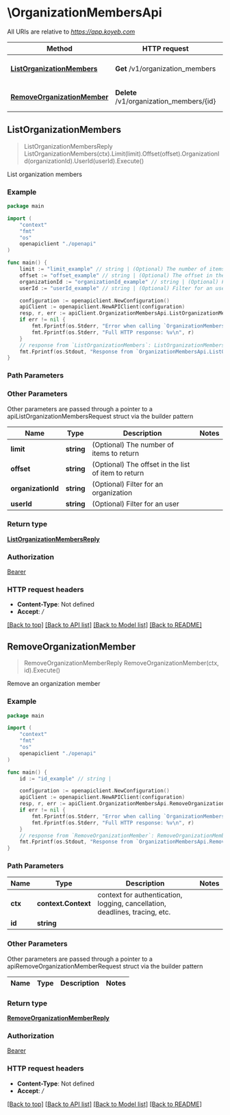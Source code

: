 # \OrganizationMembersApi

All URIs are relative to *https://app.koyeb.com*

Method | HTTP request | Description
------------- | ------------- | -------------
[**ListOrganizationMembers**](OrganizationMembersApi.md#ListOrganizationMembers) | **Get** /v1/organization_members | List organization members
[**RemoveOrganizationMember**](OrganizationMembersApi.md#RemoveOrganizationMember) | **Delete** /v1/organization_members/{id} | Remove an organization member



## ListOrganizationMembers

> ListOrganizationMembersReply ListOrganizationMembers(ctx).Limit(limit).Offset(offset).OrganizationId(organizationId).UserId(userId).Execute()

List organization members

### Example

```go
package main

import (
    "context"
    "fmt"
    "os"
    openapiclient "./openapi"
)

func main() {
    limit := "limit_example" // string | (Optional) The number of items to return (optional)
    offset := "offset_example" // string | (Optional) The offset in the list of item to return (optional)
    organizationId := "organizationId_example" // string | (Optional) Filter for an organization (optional)
    userId := "userId_example" // string | (Optional) Filter for an user (optional)

    configuration := openapiclient.NewConfiguration()
    apiClient := openapiclient.NewAPIClient(configuration)
    resp, r, err := apiClient.OrganizationMembersApi.ListOrganizationMembers(context.Background()).Limit(limit).Offset(offset).OrganizationId(organizationId).UserId(userId).Execute()
    if err != nil {
        fmt.Fprintf(os.Stderr, "Error when calling `OrganizationMembersApi.ListOrganizationMembers``: %v\n", err)
        fmt.Fprintf(os.Stderr, "Full HTTP response: %v\n", r)
    }
    // response from `ListOrganizationMembers`: ListOrganizationMembersReply
    fmt.Fprintf(os.Stdout, "Response from `OrganizationMembersApi.ListOrganizationMembers`: %v\n", resp)
}
```

### Path Parameters



### Other Parameters

Other parameters are passed through a pointer to a apiListOrganizationMembersRequest struct via the builder pattern


Name | Type | Description  | Notes
------------- | ------------- | ------------- | -------------
 **limit** | **string** | (Optional) The number of items to return | 
 **offset** | **string** | (Optional) The offset in the list of item to return | 
 **organizationId** | **string** | (Optional) Filter for an organization | 
 **userId** | **string** | (Optional) Filter for an user | 

### Return type

[**ListOrganizationMembersReply**](ListOrganizationMembersReply.md)

### Authorization

[Bearer](../README.md#Bearer)

### HTTP request headers

- **Content-Type**: Not defined
- **Accept**: */*

[[Back to top]](#) [[Back to API list]](../README.md#documentation-for-api-endpoints)
[[Back to Model list]](../README.md#documentation-for-models)
[[Back to README]](../README.md)


## RemoveOrganizationMember

> RemoveOrganizationMemberReply RemoveOrganizationMember(ctx, id).Execute()

Remove an organization member

### Example

```go
package main

import (
    "context"
    "fmt"
    "os"
    openapiclient "./openapi"
)

func main() {
    id := "id_example" // string | 

    configuration := openapiclient.NewConfiguration()
    apiClient := openapiclient.NewAPIClient(configuration)
    resp, r, err := apiClient.OrganizationMembersApi.RemoveOrganizationMember(context.Background(), id).Execute()
    if err != nil {
        fmt.Fprintf(os.Stderr, "Error when calling `OrganizationMembersApi.RemoveOrganizationMember``: %v\n", err)
        fmt.Fprintf(os.Stderr, "Full HTTP response: %v\n", r)
    }
    // response from `RemoveOrganizationMember`: RemoveOrganizationMemberReply
    fmt.Fprintf(os.Stdout, "Response from `OrganizationMembersApi.RemoveOrganizationMember`: %v\n", resp)
}
```

### Path Parameters


Name | Type | Description  | Notes
------------- | ------------- | ------------- | -------------
**ctx** | **context.Context** | context for authentication, logging, cancellation, deadlines, tracing, etc.
**id** | **string** |  | 

### Other Parameters

Other parameters are passed through a pointer to a apiRemoveOrganizationMemberRequest struct via the builder pattern


Name | Type | Description  | Notes
------------- | ------------- | ------------- | -------------


### Return type

[**RemoveOrganizationMemberReply**](RemoveOrganizationMemberReply.md)

### Authorization

[Bearer](../README.md#Bearer)

### HTTP request headers

- **Content-Type**: Not defined
- **Accept**: */*

[[Back to top]](#) [[Back to API list]](../README.md#documentation-for-api-endpoints)
[[Back to Model list]](../README.md#documentation-for-models)
[[Back to README]](../README.md)


